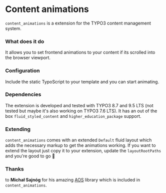 # Content animations
`content_animations` is a extension for the TYPO3 content management system.

### What does it do
It allows you to set frontend animations to your content if its scrolled into the browser viewport.

### Configuration
Include the static TypoScript to your template and you can start animating.

### Dependencies
The extension is developed and tested with TYPO3 8.7 and 9.5 LTS (not tested but maybe it's also working on TYPO3 7.6 LTS). It has an out of the box `fluid_styled_content` and `higher_education_package` support.

### Extending
`content_animations` comes with an extended `Default` fluid layout which adds the necessary markup to get the animations working. If you want to extend the layout just copy it to your extension, update the `layoutRootPaths` and you're good to go 🎉

### Thanks
to **Michał Sajnóg** for his amazing [AOS](http://michalsnik.github.io/aos/) library which is included in `content_animations`.
